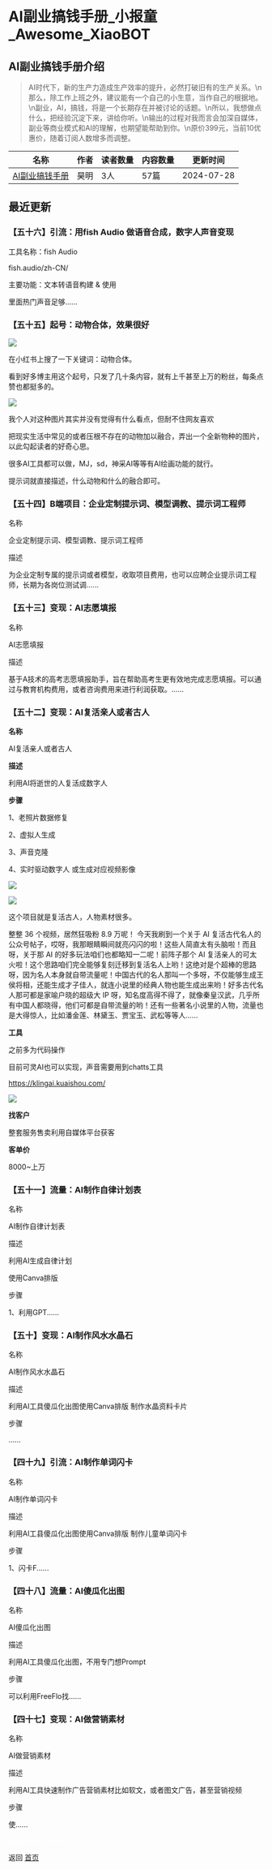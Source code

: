 # AI副业搞钱手册_小报童_Awesome_XiaoBOT

## AI副业搞钱手册介绍
> AI时代下，新的生产力造成生产效率的提升，必然打破旧有的生产关系。\n那么，除工作上班之外，建议能有一个自己的小生意，当作自己的根据地。\n副业，AI，搞钱，将是一个长期存在并被讨论的话题。\n所以，我想做点什么，把经验沉淀下来，讲给你听。\n输出的过程对我而言会加深自媒体，副业等商业模式和AI的理解，也期望能帮助到你。\n原价399元，当前10优惠价，随着订阅人数增多而调整。  
  


|名称|作者|读者数量|内容数量|更新时间|
|---|---|---|---|---|
|[AI副业搞钱手册](https://xiaobot.net/p/ainavtool?refer=0b133df9-27dc-423b-8101-639049001c13)|昊明|3人|57篇|2024-07-28|

## 最近更新
### 【五十六】引流：用fish Audio 做语音合成，数字人声音变现

工具名称：fish Audio

fish.audio/zh-CN/

主要功能：文本转语音构建 & 使用

里面热门声音足够......

### 【五十五】起号：动物合体，效果很好

![](https://static.xiaobot.net/file/2024-07-28/19865/3c1beea2d5868ac6895add3296ed1793.png)

在小红书上搜了一下关键词：动物合体。

看到好多博主用这个起号，只发了几十条内容，就有上千甚至上万的粉丝，每条点赞也都挺多的。

![](https://static.xiaobot.net/file/2024-07-28/19865/e55f51cd03ced09761d1416785024494.png)

我个人对这种图片其实并没有觉得有什么看点，但耐不住网友喜欢

把现实生活中常见的或者压根不存在的动物加以融合，弄出一个全新物种的图片，以此勾起读者的好奇心思。

很多AI工具都可以做，MJ，sd，神采AI等等有AI绘画功能的就行。

提示词就直接描述，什么动物和什么的融合即可。

### 【五十四】B端项目：企业定制提示词、模型调教、提示词工程师

名称

企业定制提示词、模型调教、提示词工程师

描述

为企业定制专属的提示词或者模型，收取项目费用，也可以应聘企业提示词工程师，长期为各岗位测试调......

### 【五十三】变现：AI志愿填报

名称

AI志愿填报

描述

基于A技术的高考志愿填报助手，旨在帮助高考生更有效地完成志愿填报。可以通过与教育机构费用，或者咨询费用来进行利润获取。......

### 【五十二】变现：AI复活亲人或者古人

**名称**

AI复活亲人或者古人

**描述**

利用AI将逝世的人复活成数字人

**步骤**

1、老照片数据修复

2、虚拟人生成

3、声音克隆

4、实时驱动数字人 或生成对应视频影像

![](https://static.xiaobot.net/file/2024-07-21/19865/039f00a99d9d6f38d8c766fd1a5e02d2.png)

![](https://static.xiaobot.net/file/2024-07-21/19865/2addb26f870094e5a70506518b2c9287.png)

这个项目就是复活古人，人物素材很多。

整整 36 个视频，居然狂吸粉 8.9 万呢！ 今天我刷到一个关于 AI
复活古代名人的公众号帖子，哎呀，我那眼睛瞬间就亮闪闪的啦！这些人简直太有头脑啦！而且呀，关于那 AI 的好多玩法咱们也都略知一二呢！前阵子那个 AI
复活亲人的可太火啦！这个思路咱们完全能够复刻迁移到复活名人上哟！这绝对是个超棒的思路呀，因为名人本身就自带流量呢！中国古代的名人那叫一个多呀，不仅能够生成王侯将相，还能生成才子佳人，就连小说里的经典人物也能生成出来哟！好多古代名人那可都是家喻户晓的超级大
IP
呀，知名度高得不得了，就像秦皇汉武，几乎所有中国人都晓得，他们可都是自带流量的哟！还有一些著名小说里的人物，流量也是大得惊人，比如潘金莲、林黛玉、贾宝玉、武松等等人......

**工具**

之前多为代码操作

目前可灵AI也可以实现，声音需要用到chatts工具

<https://klingai.kuaishou.com/>

![](https://static.xiaobot.net/file/2024-07-13/19865/2d1a5cc45bfe3c27f9b11090902e7115.png)

**找客户**

整套服务售卖利用自媒体平台获客

**客单价**

8000~上万

### 【五十一】流量：AI制作自律计划表

名称

AI制作自律计划表

描述

利用AI生成自律计划

使用Canva排版

步骤

1、利用GPT......

### 【五十】变现：AI制作风水水晶石

名称

AI制作风水水晶石

描述

利用AI工具傻瓜化出图使用Canva排版 制作水晶资料卡片

步骤

......

### 【四十九】引流：AI制作单词闪卡

名称

AI制作单词闪卡

描述

利用AI工县傻瓜化出图使用Canva排版 制作儿童单词闪卡

步骤

1、闪卡F......

### 【四十八】流量：AI傻瓜化出图

名称

AI傻瓜化出图

描述

利用AI工具傻瓜化出图，不用专门想Prompt

步骤

可以利用FreeFlo找......

### 【四十七】变现：AI做营销素材

名称

AI做营销素材

描述

利用AI工具快速制作广告营销素材比如软文，或者图文广告，甚至营销视频

步骤

使......


<a href="https://github.com/Reno9527/awesome-xiaobot" style="color: white; text-decoration: none;">awesome-xiaobot</a>

返回 [首页](../README.md)
